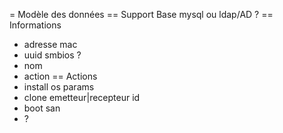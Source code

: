 = Modèle des données
== Support
Base mysql ou ldap/AD ?
== Informations
* adresse mac
* uuid smbios ?
* nom
* action
== Actions
* install os params
* clone emetteur|recepteur id
* boot san
* ?
